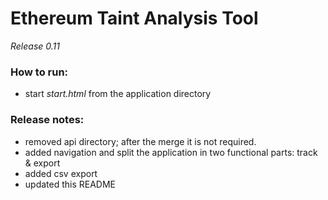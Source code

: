# Ethereum Taint Analysis Tool
*Release 0.11*

### How to run:
- start *start.html* from the application directory

### Release notes:
- removed api directory; after the merge it is not required.
- added navigation and split the application in two functional parts: track & export
- added csv export 
- updated this README
